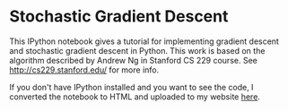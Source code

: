 Stochastic Gradient Descent
====

This IPython notebook gives a tutorial for implementing gradient descent and stochastic gradient descent in Python. This work is based on the algorithm described by Andrew Ng in Stanford CS 229 course. See http://cs229.stanford.edu/ for more info.

If you don't have IPython installed and you want to see the code, I converted the notebook to HTML and uploaded to my website <a href="http://dtnewman.com/misc/stochastic_gradient_descent.html">here</a>.
